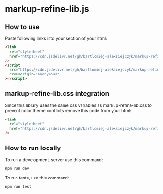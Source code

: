 # markup-refine-lib.js

## How to use

Paste following links into your <head> section of your html:

```html
<link
  rel="stylesheet"
  href="https://cdn.jsdelivr.net/gh/bartlomiej-aleksiejczyk/markup-refine-lib.js@0.3.1/dist/markupRefineLibJs.min.css"
/>
<script
  src="https://cdn.jsdelivr.net/gh/bartlomiej-aleksiejczyk/markup-refine-lib.js@0.3.1/dist/markupRefineLibJs.min.js"
  crossorigin="anonymous"
></script>
```

## markup-refine-lib.css integration

Since this library uses the same css variables as markup-refine-lib.css to prevent color theme conflicts remove this code from your html:

```html
<link
  rel="stylesheet"
  href="https://cdn.jsdelivr.net/gh/bartlomiej-aleksiejczyk/markup-refine-lib.js@0.3.1/dist/markupRefineLibJs.min.css"
/>
```

## How to run locally

To run a development, server use this command:

```bash
npm run dev
```

To run tests, use this command:

```bash
npm run test
```
